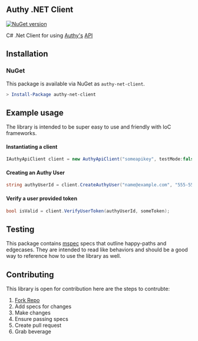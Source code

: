 Authy .NET Client
---
[![NuGet version](https://badge.fury.io/nu/authy-net-client.svg)](http://badge.fury.io/nu/authy-net-client)

C# .Net Client for using [Authy's](https://www.authy.com/) [API](http://docs.authy.com/)


## Installation

### NuGet
This package is available via NuGet as `authy-net-client`.

```powershell
> Install-Package authy-net-client
```


## Example usage
The library is intended to be super easy to use and friendly with IoC frameworks.

#### Instantiating a client

```csharp
IAuthyApiClient client = new AuthyApiClient("someapikey", testMode:false);
```
#### Creating an Authy User
```csharp
string authyUserId = client.CreateAuthyUser("name@example.com", "555-555-5555");
```

#### Verify a user provided token
```csharp
bool isValid = client.VerifyUserToken(authyUserId, someToken);
```


## Testing
This package contains [mspec](https://github.com/machine/machine.specifications) specs that outline happy-paths and edgecases. They are intended to read like behaviors and should be a good way to reference how to use the library as well.

## Contributing
This library is open for contribution here are the steps to contrubte:

1. [Fork Repo](https://github.com/davidsulpy/authy-net-client#fork-destination-box)
2. Add specs for changes
3. Make changes
4. Ensure passing specs
5. Create pull request
6. Grab beverage


